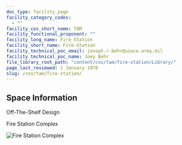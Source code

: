 ```yaml
---
doc_type: facility_page
facility_category_codes:
  - ""
facility_cos_short_name: TAM
facility_functional_proponent: ""
facility_long_name: Fire Station
facility_short_name: Fire-Station
facility_technical_poc_email: joseph.r.behr@usace.army.mil
facility_technical_poc_name: Joey Behr
file_library_root_path: "content/cos/tam/fire-station/Library/"
page_last_reviewed: 1 January 1970
slug: /cos/tam/fire-station/
---
```


## Space Information

Off-The-Shelf Design

Fire Station Complex

![Fire Station Complex](./fire-station-complex.png)
